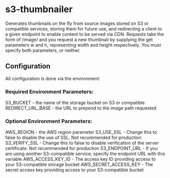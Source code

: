 # s3-thumbnailer

Generates thumbnails on the fly from source images stored on S3 or compatible services, storing them for future use, and redirecting a client to a given endpoint to enable content to be served via CDN. Requests take the form of /image/<path> and you request a new thumbnail by supplying the get parameters w and h, representing width and height respectively.  You must specify both parameters, or neither.


## Configuration

All configuration is done via the environment:

### Required Environment Parameters:

S3_BUCKET - the name of the storage bucket on S3 or compatible
REDIRECT_URL_BASE - the URL to prepend to the image path requested

### Optional Environment Parameters:

AWS_REGION - the AWS region parameter
S3_USE_SSL - Change this to false to disable the use of SSL.  Not recommended for production
S3_VERIFY_SSL - Change this to false to disable verification of the server certificate.  Not recommended for production
S3_ENDPOINT_URL - If you are using another S3-compatible service, specify the endpoint URL with this variable
AWS_ACCESS_KEY_ID - The access key ID providing access to your S3-compatible storage bucket
AWS_SECRET_ACCESS_KEY - The secret access key providing access to your S3-compatible bucket
